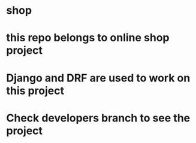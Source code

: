 # shop
# this repo belongs to online shop project 
# Django and DRF are used to work on this project 
# Check developers branch to see the project
